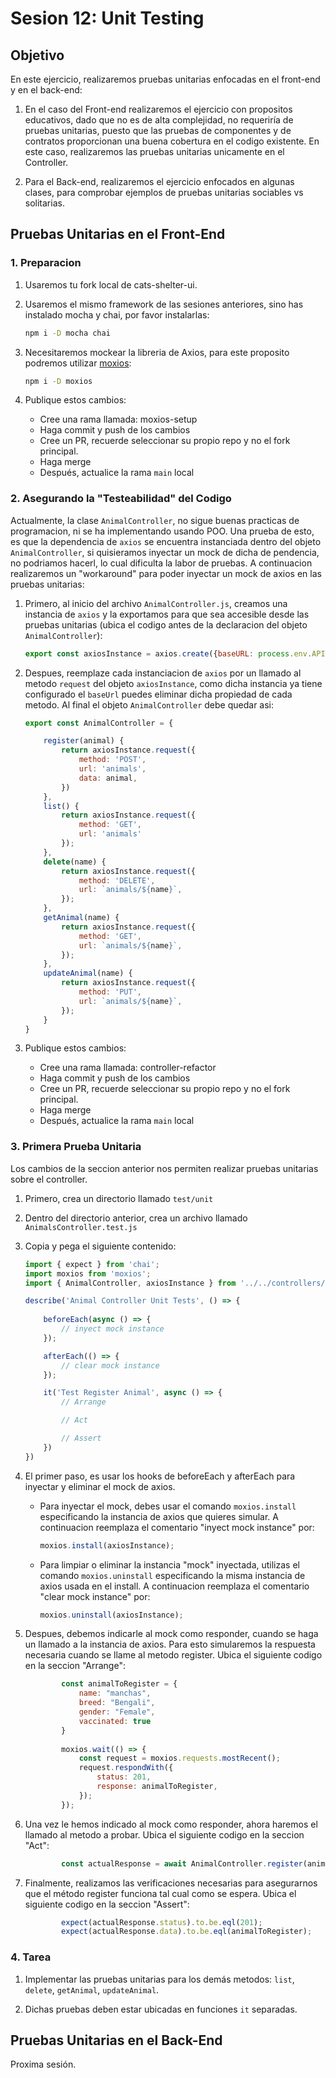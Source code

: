 # Sesion 12: Unit Testing

## Objetivo
En este ejercicio, realizaremos pruebas unitarias enfocadas en el front-end y en el back-end:

1. En el caso del Front-end realizaremos el ejercicio con propositos educativos, dado que no es de alta complejidad, no requeriría de pruebas unitarias, puesto que las pruebas de componentes y de contratos proporcionan una buena cobertura en el codigo existente. En este caso, realizaremos las pruebas unitarias unicamente en el Controller.

2. Para el Back-end, realizaremos el ejercicio enfocados en algunas clases, para comprobar ejemplos de pruebas unitarias sociables vs solitarias.

## Pruebas Unitarias en el Front-End

### 1. Preparacion

1. Usaremos tu fork local de cats-shelter-ui.

1. Usaremos el mismo framework de las sesiones anteriores, sino has instalado mocha y chai, por favor instalarlas:
    ```bash
    npm i -D mocha chai
    ```

1. Necesitaremos mockear la libreria de Axios, para este proposito podremos utilizar [moxios](https://github.com/axios/moxios):
    ```bash
    npm i -D moxios
    ```

1. Publique estos cambios:
    - Cree una rama llamada: moxios-setup
    - Haga commit y push de los cambios
    - Cree un PR, recuerde seleccionar su propio repo y no el fork principal.
    - Haga merge
    - Después, actualice la rama `main` local

### 2. Asegurando la "Testeabilidad" del Codigo

Actualmente, la clase `AnimalController`, no sigue buenas practicas de programacion, ni se ha implementando usando POO. Una prueba de esto, es que la dependencia de `axios` se encuentra instanciada dentro del objeto `AnimalController`, si quisieramos inyectar un mock de dicha de pendencia, no podriamos hacerl, lo cual dificulta la labor de pruebas. A continuacion realizaremos un "workaround" para poder inyectar un mock de axios en las pruebas unitarias:

1. Primero, al inicio del archivo `AnimalController.js`, creamos una instancia de `axios` y la exportamos para que sea accesible desde las pruebas unitarias (ubica el codigo antes de la declaracion del objeto `AnimalController`):

    ```javascript
    export const axiosInstance = axios.create({baseURL: process.env.API});
    ```

1. Despues, reemplaze cada instanciacion de `axios` por un llamado al metodo `request` del objeto `axiosInstance`, como dicha instancia ya tiene configurado el `baseUrl` puedes eliminar dicha propiedad de cada metodo. Al final el objeto `AnimalController` debe quedar asi:

    ```javascript
    export const AnimalController = {

        register(animal) {
            return axiosInstance.request({
                method: 'POST',
                url: 'animals',
                data: animal,
            })
        },
        list() {
            return axiosInstance.request({
                method: 'GET',
                url: 'animals'
            });
        },
        delete(name) {
            return axiosInstance.request({
                method: 'DELETE',
                url: `animals/${name}`,
            });
        },
        getAnimal(name) {
            return axiosInstance.request({
                method: 'GET',
                url: `animals/${name}`,
            });
        },
        updateAnimal(name) {
            return axiosInstance.request({
                method: 'PUT',
                url: `animals/${name}`,
            });
        }
    }
    ```

1. Publique estos cambios:
    - Cree una rama llamada: controller-refactor
    - Haga commit y push de los cambios
    - Cree un PR, recuerde seleccionar su propio repo y no el fork principal.
    - Haga merge
    - Después, actualice la rama `main` local

### 3. Primera Prueba Unitaria

Los cambios de la seccion anterior nos permiten realizar pruebas unitarias sobre el controller. 

1. Primero, crea un directorio llamado `test/unit`

1. Dentro del directorio anterior, crea un archivo llamado `AnimalsController.test.js`

1. Copia y pega el siguiente contenido:

    ```javascript
    import { expect } from 'chai';
    import moxios from 'moxios';
    import { AnimalController, axiosInstance } from '../../controllers/AnimalsController.js';

    describe('Animal Controller Unit Tests', () => {
        
        beforeEach(async () => {
            // inyect mock instance
        });

        afterEach(() => {
            // clear mock instance
        });

        it('Test Register Animal', async () => {
            // Arrange

            // Act

            // Assert
        })
    })
    ```

1. El primer paso, es usar los hooks de beforeEach y afterEach para inyectar y eliminar el mock de axios.

    - Para inyectar el mock, debes usar el comando `moxios.install` especificando la instancia de axios que quieres simular. A continuacion reemplaza el comentario "inyect mock instance" por:

        ```javascript
        moxios.install(axiosInstance);
        ```

    - Para limpiar o eliminar la instancia "mock" inyectada, utilizas el comando `moxios.uninstall` especificando la misma instancia de axios usada en el install. A continuacion reemplaza el comentario "clear mock instance" por:

        ```javascript
        moxios.uninstall(axiosInstance);
        ```

1. Despues, debemos indicarle al mock como responder, cuando se haga un llamado a la instancia de axios. Para esto simularemos la respuesta necesaria cuando se llame al metodo register. Ubica el siguiente codigo en la seccion "Arrange":

    ```javascript
            const animalToRegister = {
                name: "manchas",
                breed: "Bengali",
                gender: "Female",
                vaccinated: true
            }
            
            moxios.wait(() => {
                const request = moxios.requests.mostRecent();
                request.respondWith({
                    status: 201,
                    response: animalToRegister,
                });
            });
    ```

1. Una vez le hemos indicado al mock como responder, ahora haremos el llamado al metodo a probar. Ubica el siguiente codigo en la seccion "Act":

    ```javascript
            const actualResponse = await AnimalController.register(animalToRegister);
    ```

1. Finalmente, realizamos las verificaciones necesarias para asegurarnos que el método register funciona tal cual como se espera. Ubica el siguiente codigo en la seccion "Assert":

    ```javascript
            expect(actualResponse.status).to.be.eql(201);
            expect(actualResponse.data).to.be.eql(animalToRegister);
    ```

### 4. Tarea

1. Implementar las pruebas unitarias para los demás metodos: `list`, `delete`, `getAnimal`, `updateAnimal`.

1. Dichas pruebas deben estar ubicadas en funciones `it` separadas.

## Pruebas Unitarias en el Back-End

Proxima sesión.